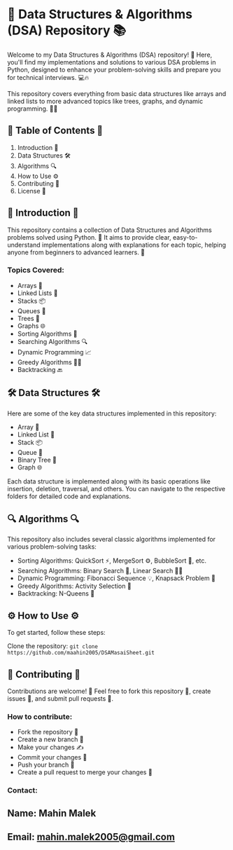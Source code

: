 # 🚀 Data Structures & Algorithms (DSA) Repository 📚

Welcome to my Data Structures & Algorithms (DSA) repository! 🎉 Here, you'll find my implementations and solutions to various DSA problems in Python, designed to enhance your problem-solving skills and prepare you for technical interviews. 💻🔥

This repository covers everything from basic data structures like arrays and linked lists to more advanced topics like trees, graphs, and dynamic programming. 🌳💡

## 📂 Table of Contents 📂

1. Introduction 📖
2. Data Structures 🛠️
3. Algorithms 🔍
4. How to Use ⚙️
5. Contributing 🤝
6. License 📄

## 📖 Introduction 📖

This repository contains a collection of Data Structures and Algorithms problems solved using Python. 🎯 It aims to provide clear, easy-to-understand implementations along with explanations for each topic, helping anyone from beginners to advanced learners. 🚀

### Topics Covered:

- Arrays 🧮
- Linked Lists 🔗
- Stacks 📦
- Queues 🧳
- Trees 🌳
- Graphs 🌐
- Sorting Algorithms 🔄
- Searching Algorithms 🔍
- Dynamic Programming 📈
- Greedy Algorithms 🏃‍♂️
- Backtracking 🔙

## 🛠️ Data Structures 🛠️

Here are some of the key data structures implemented in this repository:

- Array 🧮
- Linked List 🔗
- Stack 📦
- Queue 🧳
- Binary Tree 🌳
- Graph 🌐

Each data structure is implemented along with its basic operations like insertion, deletion, traversal, and others. You can navigate to the respective folders for detailed code and explanations.

## 🔍 Algorithms 🔍

This repository also includes several classic algorithms implemented for various problem-solving tasks:

- Sorting Algorithms: QuickSort ⚡, MergeSort ⚙️, BubbleSort 🔄, etc.
- Searching Algorithms: Binary Search 🔎, Linear Search 🚶‍♂️
- Dynamic Programming: Fibonacci Sequence 💡, Knapsack Problem 🎒
- Greedy Algorithms: Activity Selection 🎯
- Backtracking: N-Queens 🏰

## ⚙️ How to Use ⚙️

To get started, follow these steps:

Clone the repository:
`git clone https://github.com/maahin2005/DSAMasaiSheet.git`

## 🤝 Contributing 🤝

Contributions are welcome! 🎉 Feel free to fork this repository 🍴, create issues 🐞, and submit pull requests 🔄.

### How to contribute:

- Fork the repository 🍴
- Create a new branch 🌱
- Make your changes ✍️
- Commit your changes 🔐
- Push your branch 🚀
- Create a pull request to merge your changes 🔄

### Contact:

## Name: Mahin Malek

## Email: mahin.malek2005@gmail.com
